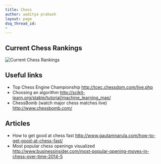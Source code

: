 ```yaml
---
title: Chess
author: aaditya prakash
layout: page
dsq_thread_id:
- 
---
```


## Current Chess Rankings 
![Current Chess Rankings](http://www.2700chess.com/files/topten.png)

## Useful links
 * Top Chess Engine Championship <http://tcec.chessdom.com/live.php>
 * Choosing an algorithm <http://scikit-learn.org/stable/tutorial/machine_learning_map/>
 * ChessBomb (watch major chess matches live) <http://www.chessbomb.com/>

## Articles
 * How to get good at chess fast <http://www.gautamnarula.com/how-to-get-good-at-chess-fast/>
 * Most popular chess openings visualized <http://www.businessinsider.com/most-popular-opening-moves-in-chess-over-time-2014-5>

